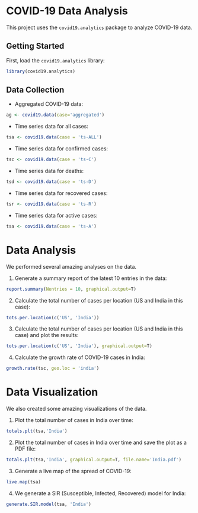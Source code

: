# COVID-19 Data Analysis

This project uses the `covid19.analytics` package to analyze COVID-19 data.

## Getting Started

First, load the `covid19.analytics` library:

```r
library(covid19.analytics)
```

## Data Collection

* Aggregated COVID-19 data:

```r
ag <- covid19.data(case='aggregated')
```

* Time series data for all cases:

```r
tsa <- covid19.data(case = 'ts-ALL')
```

* Time series data for confirmed cases:

```r
tsc <- covid19.data(case = 'ts-C')
```

* Time series data for deaths:

```r
tsd <- covid19.data(case = 'ts-D')
```

* Time series data for recovered cases:

```r
tsr <- covid19.data(case = 'ts-R')
```

* Time series data for active cases:

```r
tsa <- covid19.data(case = 'ts-A')
```

# Data Analysis

We performed several amazing analyses on the data.

1. Generate a summary report of the latest  10 entries in the data:
   
```r
report.summary(Nentries = 10, graphical.output=T)
```

2. Calculate the total number of cases per location (US and India in this case):

```r
tots.per.location(c('US', 'India'))
```

3. Calculate the total number of cases per location (US and India in this case) and plot the results:

```r
tots.per.location(c('US', 'India'), graphical.output=T)
```

4. Calculate the growth rate of COVID-19 cases in India:

```r
growth.rate(tsc, geo.loc = 'india')
```


# Data Visualization

We also created some amazing visualizations of the data.

1. Plot the total number of cases in India over time:
    
```r
totals.plt(tsa,'India')
```

2. Plot the total number of cases in India over time and save the plot as a PDF file:

```r
totals.plt(tsa,'India', graphical.output=T, file.name='India.pdf')
```

3. Generate a live map of the spread of COVID-19:
   
```r
live.map(tsa)
```

4. We generate a SIR (Susceptible, Infected, Recovered) model for India:

```r
generate.SIR.model(tsa, 'India')
```
